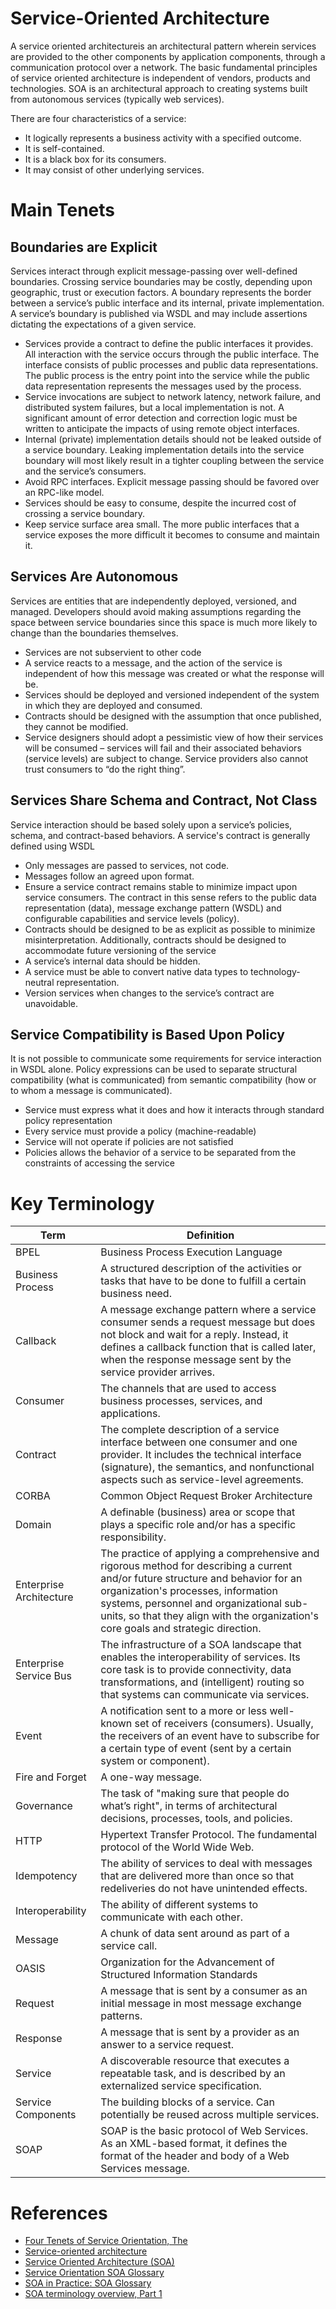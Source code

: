 # Service-Oriented Architecture

A service oriented architectureis an architectural pattern wherein services are provided to the other components by application components, through a communication protocol over a network. The basic fundamental principles of service oriented architecture is independent of vendors, products and technologies.   SOA is an architectural approach to creating systems built from autonomous services (typically web services).

There are four characteristics of a service:

- It logically represents a business activity with a specified outcome.
- It is self-contained.
- It is a black box for its consumers.
- It may consist of other underlying services.

# Main Tenets

## Boundaries are Explicit
Services interact through explicit message-passing over well-defined boundaries. Crossing service boundaries may be costly, depending upon geographic, trust or execution factors. A boundary represents the border between a service’s public interface and its internal, private implementation. A service’s boundary is published via WSDL and may include assertions dictating the expectations of a given service.

- Services provide a contract to define the public interfaces it provides. All interaction with the service occurs through the public interface. The interface consists of public processes and public data representations. The public process is the entry point into the service while the public data representation represents the messages used by the process.
- Service invocations are subject to network latency, network failure, and distributed system failures, but a local implementation is not. A significant amount of error detection and correction logic must be written to anticipate the impacts of using remote object interfaces.
- Internal (private) implementation details should not be leaked outside of a service boundary. Leaking implementation details into the service boundary will most likely result in a tighter coupling between the service and the service’s consumers.
- Avoid RPC interfaces. Explicit message passing should be favored over an RPC-like model.
- Services should be easy to consume, despite the incurred cost of crossing a service boundary.
- Keep service surface area small. The more public interfaces that a service exposes the more difficult it becomes to consume and maintain it.

## Services Are Autonomous
Services are entities that are independently deployed, versioned, and managed. Developers should avoid making assumptions regarding the space between service boundaries since this space is much more likely to change than the boundaries themselves.

- Services are not subservient to other code
- A service reacts to a message, and the action of the service is independent of how this message was created or what the response will be.
- Services should be deployed and versioned independent of the system in which they are deployed and consumed.
- Contracts should be designed with the assumption that once published, they cannot be modified.
- Service designers should adopt a pessimistic view of how their services will be consumed – services will fail and their associated behaviors (service levels) are subject to change.   Service providers also cannot trust consumers to “do the right thing”.

## Services Share Schema and Contract, Not Class
Service interaction should be based solely upon a service’s policies, schema, and contract-based behaviors. A service's contract is generally defined using WSDL

- Only messages are passed to services, not code.
- Messages follow an agreed upon format.
- Ensure a service contract remains stable to minimize impact upon service consumers. The contract in this sense refers to the public data representation (data), message exchange pattern (WSDL) and configurable capabilities and service levels (policy).
- Contracts should be designed to be as explicit as possible to minimize misinterpretation. Additionally, contracts should be designed to accommodate future versioning of the service
- A service’s internal data should be hidden.
- A service must be able to convert native data types to technology-neutral representation.
- Version services when changes to the service’s contract are unavoidable. 

## Service Compatibility is Based Upon Policy
It is not possible to communicate some requirements for service interaction in WSDL alone. Policy expressions can be used to separate structural compatibility (what is communicated) from semantic compatibility (how or to whom a message is communicated).

- Service must express what it does and how it interacts through standard policy representation
- Every service must provide a policy (machine-readable)
- Service will not operate if policies are not satisfied
- Policies allows the behavior of a service to be separated from the constraints of accessing the service

# Key Terminology

| Term | Definition                          |
|------|-------------------------------------|
| BPEL | Business Process Execution Language |
| Business Process | A structured description of the activities or tasks that have to be done to fulfill a certain business need. |
| Callback | A message exchange pattern where a service consumer sends a request message but does not block and wait for a reply. Instead, it defines a callback function that is called later, when the response message sent by the service provider arrives.  |
| Consumer | The channels that are used to access business processes, services, and applications. |
| Contract | The complete description of a service interface between one consumer and one provider. It includes the technical interface (signature), the semantics, and nonfunctional aspects such as service-level agreements.  |
| CORBA | Common Object Request Broker Architecture |
| Domain | A definable (business) area or scope that plays a specific role and/or has a specific responsibility. |
| Enterprise Architecture | The practice of applying a comprehensive and rigorous method for describing a current and/or future structure and behavior for an organization's processes, information systems, personnel and organizational sub-units, so that they align with the organization's core goals and strategic direction. |
| Enterprise Service Bus | The infrastructure of a SOA landscape that enables the interoperability of services. Its core task is to provide connectivity, data transformations, and (intelligent) routing so that systems can communicate via services. |
| Event | A notification sent to a more or less well-known set of receivers (consumers). Usually, the receivers of an event have to subscribe for a certain type of event (sent by a certain system or component). |
| Fire and Forget | A one-way message. |
| Governance | The task of "making sure that people do what’s right", in terms of architectural decisions, processes, tools, and policies.  |
| HTTP | Hypertext Transfer Protocol. The fundamental protocol of the World Wide Web. |
| Idempotency | The ability of services to deal with messages that are delivered more than once so that redeliveries do not have unintended effects.  |
| Interoperability | The ability of different systems to communicate with each other. |
| Message | A chunk of data sent around as part of a service call. |
| OASIS | Organization for the Advancement of Structured Information Standards |
| Request | A message that is sent by a consumer as an initial message in most message exchange patterns. |
| Response | A message that is sent by a provider as an answer to a service request. |
| Service | A discoverable resource that executes a repeatable task, and is described by an externalized service specification. |
| Service Components | The building blocks of a service.  Can potentially be reused across multiple services. |
| SOAP | SOAP is the basic protocol of Web Services. As an XML-based format, it defines the format of the header and body of a Web Services message. |


# References
- [Four Tenets of Service Orientation, The](http://www.soainstitute.org/resources/articles/four-tenets-service-orientation)
- [Service-oriented architecture](https://en.wikipedia.org/wiki/Service-oriented_architecture)
- [Service Oriented Architecture (SOA)](https://msdn.microsoft.com/en-us/library/bb833022.aspx)
- [Service Orientation SOA Glossary](http://serviceorientation.com/soaglossary/index)
- [SOA in Practice: SOA Glossary](http://www.soa-in-practice.com/soa-glossary.html)
- [SOA terminology overview, Part 1](http://www.ibm.com/developerworks/library/ws-soa-term1/)
